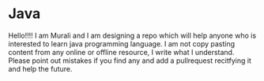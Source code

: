 # Java
Hello!!!! I am Murali and I am designing a repo which will help anyone 
who is interested to learn java programming language. I am not copy 
pasting content from any online or offline resource, I write what I 
understand.
Please point out mistakes if you find any and add a pullrequest recitfying it  and help the future.
